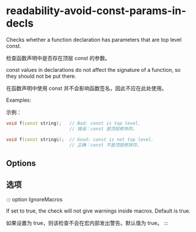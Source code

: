 # readability-avoid-const-params-in-decls

Checks whether a function declaration has parameters that are top level const.

检查函数声明中是否存在顶层 const 的参数。

const values in declarations do not affect the signature of a function, so they should not be put there.

在函数声明中使用 const 并不会影响函数签名，因此不应在此处使用。

Examples:

示例：

```c++
void f(const string);   // Bad: const is top level.
                        // 错误：const 是顶层修饰符。

void f(const string&);  // Good: const is not top level.
                        // 正确：const 不是顶层修饰符。
```

## Options

## 选项

::: option
IgnoreMacros

If set to true, the check will not give warnings inside macros. Default is true.

如果设置为 true，则该检查不会在宏内部发出警告。默认值为 true。
:::
